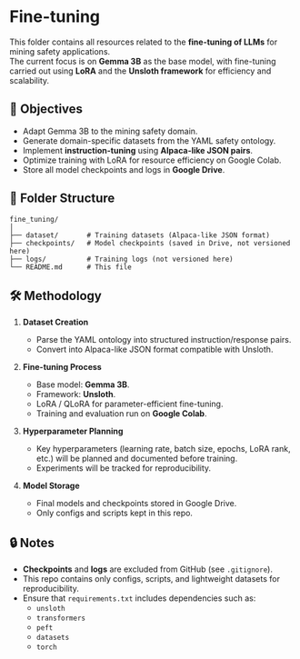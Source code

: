 # Fine-tuning

This folder contains all resources related to the **fine-tuning of LLMs** for mining safety applications.  
The current focus is on **Gemma 3B** as the base model, with fine-tuning carried out using **LoRA** and the **Unsloth framework** for efficiency and scalability.

## 🎯 Objectives
- Adapt Gemma 3B to the mining safety domain.
- Generate domain-specific datasets from the YAML safety ontology.
- Implement **instruction-tuning** using **Alpaca-like JSON pairs**.
- Optimize training with LoRA for resource efficiency on Google Colab.
- Store all model checkpoints and logs in **Google Drive**.

## 📂 Folder Structure
```
fine_tuning/
│
├── dataset/       # Training datasets (Alpaca-like JSON format)
├── checkpoints/   # Model checkpoints (saved in Drive, not versioned here)
├── logs/          # Training logs (not versioned here)
└── README.md      # This file
```

## 🛠 Methodology
1. **Dataset Creation**
   - Parse the YAML ontology into structured instruction/response pairs.
   - Convert into Alpaca-like JSON format compatible with Unsloth.

2. **Fine-tuning Process**
   - Base model: **Gemma 3B**.
   - Framework: **Unsloth**.
   - LoRA / QLoRA for parameter-efficient fine-tuning.
   - Training and evaluation run on **Google Colab**.

3. **Hyperparameter Planning**
   - Key hyperparameters (learning rate, batch size, epochs, LoRA rank, etc.) will be planned and documented before training.
   - Experiments will be tracked for reproducibility.

4. **Model Storage**
   - Final models and checkpoints stored in Google Drive.
   - Only configs and scripts kept in this repo.

## 🔒 Notes
- **Checkpoints** and **logs** are excluded from GitHub (see `.gitignore`).
- This repo contains only configs, scripts, and lightweight datasets for reproducibility.
- Ensure that `requirements.txt` includes dependencies such as:
  - `unsloth`
  - `transformers`
  - `peft`
  - `datasets`
  - `torch`
